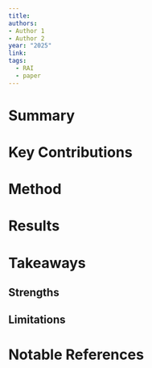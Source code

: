 ```yaml
---
title: 
authors: 
- Author 1
- Author 2
year: "2025"
link: 
tags:
  - RAI
  - paper
---
```

# Summary

# Key Contributions
# Method

# Results

# Takeaways
## Strengths
## Limitations

# Notable References
